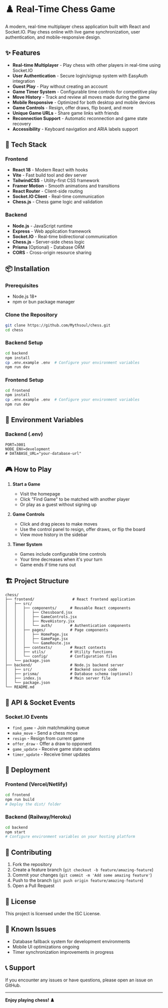 # ♟️ Real-Time Chess Game

A modern, real-time multiplayer chess application built with React and Socket.IO. Play chess online with live game synchronization, user authentication, and mobile-responsive design.

## ✨ Features

- **Real-time Multiplayer** - Play chess with other players in real-time using Socket.IO
- **User Authentication** - Secure login/signup system with EasyAuth integration
- **Guest Play** - Play without creating an account
- **Game Timer System** - Configurable time controls for competitive play
- **Move History** - Track and review all moves made during the game
- **Mobile Responsive** - Optimized for both desktop and mobile devices
- **Game Controls** - Resign, offer draws, flip board, and more
- **Unique Game URLs** - Share game links with friends
- **Reconnection Support** - Automatic reconnection and game state recovery
- **Accessibility** - Keyboard navigation and ARIA labels support

## 🚀 Tech Stack

### Frontend
- **React 18** - Modern React with hooks
- **Vite** - Fast build tool and dev server
- **TailwindCSS** - Utility-first CSS framework
- **Framer Motion** - Smooth animations and transitions
- **React Router** - Client-side routing
- **Socket.IO Client** - Real-time communication
- **Chess.js** - Chess game logic and validation

### Backend
- **Node.js** - JavaScript runtime
- **Express** - Web application framework
- **Socket.IO** - Real-time bidirectional communication
- **Chess.js** - Server-side chess logic
- **Prisma** (Optional) - Database ORM
- **CORS** - Cross-origin resource sharing

## 📦 Installation

### Prerequisites
- Node.js 18+ 
- npm or bun package manager

### Clone the Repository
```bash
git clone https://github.com/Mythsoul/chess.git
cd chess
```

### Backend Setup
```bash
cd backend
npm install
cp .env.example .env  # Configure your environment variables
npm run dev
```

### Frontend Setup
```bash
cd frontend
npm install
cp .env.example .env  # Configure your environment variables
npm run dev
```

## 🔧 Environment Variables

### Backend (.env)
```env
PORT=3001
NODE_ENV=development
# DATABASE_URL="your-database-url"
```


## 🎮 How to Play

1. **Start a Game**
   - Visit the homepage
   - Click "Find Game" to be matched with another player
   - Or play as a guest without signing up

2. **Game Controls**
   - Click and drag pieces to make moves
   - Use the control panel to resign, offer draws, or flip the board
   - View move history in the sidebar

3. **Timer System**
   - Games include configurable time controls
   - Your time decreases when it's your turn
   - Game ends if time runs out

## 🏗️ Project Structure

```
chess/
├── frontend/                 # React frontend application
│   ├── src/
│   │   ├── components/      # Reusable React components
│   │   │   ├── Chessboard.jsx
│   │   │   ├── GameControls.jsx
│   │   │   ├── MoveHistory.jsx
│   │   │   └── auth/        # Authentication components
│   │   ├── pages/           # Page components
│   │   │   ├── HomePage.jsx
│   │   │   ├── GamePage.jsx
│   │   │   └── GameRoute.jsx
│   │   ├── contexts/        # React contexts
│   │   ├── utils/           # Utility functions
│   │   └── config/          # Configuration files
│   └── package.json
├── backend/                 # Node.js backend server
│   ├── src/                 # Backend source code
│   ├── prisma/              # Database schema (optional)
│   ├── index.js             # Main server file
│   └── package.json
└── README.md
```

## 🔌 API & Socket Events

### Socket.IO Events
- `find_game` - Join matchmaking queue
- `make_move` - Send a chess move
- `resign` - Resign from current game
- `offer_draw` - Offer a draw to opponent
- `game_update` - Receive game state updates
- `timer_update` - Receive timer updates

## 🚀 Deployment

### Frontend (Vercel/Netlify)
```bash
cd frontend
npm run build
# Deploy the dist/ folder
```

### Backend (Railway/Heroku)
```bash
cd backend
npm start
# Configure environment variables on your hosting platform
```

## 🤝 Contributing

1. Fork the repository
2. Create a feature branch (`git checkout -b feature/amazing-feature`)
3. Commit your changes (`git commit -m 'Add some amazing feature'`)
4. Push to the branch (`git push origin feature/amazing-feature`)
5. Open a Pull Request

## 📝 License

This project is licensed under the ISC License.

## 🐛 Known Issues

- Database fallback system for development environments
- Mobile UI optimizations ongoing
- Timer synchronization improvements in progress

## 📞 Support

If you encounter any issues or have questions, please open an issue on GitHub.

---

**Enjoy playing chess! ♟️**
